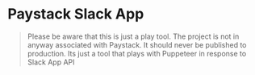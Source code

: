 # Paystack Slack App
> Please be aware that this is just a play tool. The project is not in anyway associated with Paystack. It should never be published to production. Its just a tool that plays with Puppeteer in response to Slack App API
